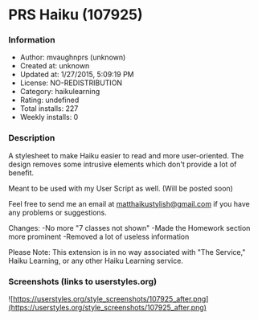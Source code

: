 # PRS Haiku (107925)

### Information
- Author: mvaughnprs (unknown)
- Created at: unknown
- Updated at: 1/27/2015, 5:09:19 PM
- License: NO-REDISTRIBUTION
- Category: haikulearning
- Rating: undefined
- Total installs: 227
- Weekly installs: 0


### Description
A stylesheet to make Haiku easier to read and more user-oriented. The design removes some intrusive elements which don't provide a lot of benefit.

Meant to be used with my User Script as well. (Will be posted soon)

Feel free to send me an email at matthaikustylish@gmail.com if you have any problems or suggestions.

Changes: 
-No more "7 classes not shown"
-Made the Homework section more prominent
-Removed a lot of useless information

Please Note: This extension is in no way associated with "The Service," Haiku Learning, or any other Haiku Learning service.


### Screenshots (links to userstyles.org)
![https://userstyles.org/style_screenshots/107925_after.png](https://userstyles.org/style_screenshots/107925_after.png)


